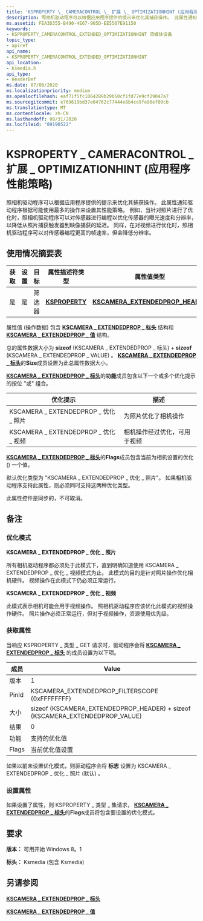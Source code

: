 ```yaml
---
title: 'KSPROPERTY \_ CAMERACONTROL \_ 扩展 \_ OPTIMIZATIONHINT (应用程序性能策略) '
description: 照相机驱动程序可以根据应用程序提供的提示来优化其捕获操作。 此属性通知驱动程序根据可能使用最多的操作来设置其性能策略。
ms.assetid: FEA3D355-B490-4E67-905D-EE5507E91150
keywords:
- KSPROPERTY_CAMERACONTROL_EXTENDED_OPTIMIZATIONHINT 流媒体设备
topic_type:
- apiref
api_name:
- KSPROPERTY_CAMERACONTROL_EXTENDED_OPTIMIZATIONHINT
api_location:
- Ksmedia.h
api_type:
- HeaderDef
ms.date: 07/08/2020
ms.localizationpriority: medium
ms.openlocfilehash: eaf71f5fc1064289b29b50cf1fd77e9cf29047a7
ms.sourcegitcommit: e769619bd37e04762c77444e8b4ce9fe86ef09cb
ms.translationtype: MT
ms.contentlocale: zh-CN
ms.lasthandoff: 08/31/2020
ms.locfileid: "89190522"
---
```

# <a name="ksproperty_cameracontrol_extended_optimizationhint-application-performance-strategy"></a>KSPROPERTY \_ CAMERACONTROL \_ 扩展 \_ OPTIMIZATIONHINT (应用程序性能策略) 

照相机驱动程序可以根据应用程序提供的提示来优化其捕获操作。 此属性通知驱动程序根据可能使用最多的操作来设置其性能策略。 例如，当针对照片进行了优化时，照相机驱动程序可以对传感器进行编程以优化传感器的曝光速度和分辨率，以降低从照片捕获触发器到映像捕获的延迟。 同样，在对视频进行优化时，照相机驱动程序可以对传感器编程更高的帧速率，但会降低分辨率。

## <a name="usage-summary-table"></a>使用情况摘要表

| 获取 | 设置 | 目标 | 属性描述符类型 | 属性值类型 |
|--|--|--|--|--|
| 是 | 是 | 筛选器 | [**KSPROPERTY**](/windows-hardware/drivers/ddi/ks/ns-ks-ksidentifier) | [**KSCAMERA_EXTENDEDPROP_HEADER**](/windows-hardware/drivers/ddi/ksmedia/ns-ksmedia-tagkscamera_extendedprop_header) |

属性值 (操作数据) 包含 [**KSCAMERA \_ EXTENDEDPROP \_ 标头**](/windows-hardware/drivers/ddi/ksmedia/ns-ksmedia-tagkscamera_extendedprop_header) 结构和 [**KSCAMERA \_ EXTENDEDPROP \_ 值**](/windows-hardware/drivers/ddi/ksmedia/ns-ksmedia-tagkscamera_extendedprop_value) 结构。

总的属性数据大小为 **sizeof** (KSCAMERA \_ EXTENDEDPROP \_ 标头) + **sizeof** (KSCAMERA \_ EXTENDEDPROP \_ VALUE) 。 [**KSCAMERA \_ EXTENDEDPROP \_ 标头**](/windows-hardware/drivers/ddi/ksmedia/ns-ksmedia-tagkscamera_extendedprop_header)的**Size**成员设置为此总属性数据大小。

[**KSCAMERA \_ EXTENDEDPROP \_ 标头**](/windows-hardware/drivers/ddi/ksmedia/ns-ksmedia-tagkscamera_extendedprop_header)的**功能**成员包含以下一个或多个优化提示的按位 "或" 组合。

| 优化提示 | 描述 |
|--|--|
| KSCAMERA \_ EXTENDEDPROP \_ 优化 \_ 照片 | 为照片优化了相机操作 |
| KSCAMERA \_ EXTENDEDPROP \_ 优化 \_ 视频 | 相机操作经过优化，可用于视频 |

[**KSCAMERA \_ EXTENDEDPROP \_ 标头**](/windows-hardware/drivers/ddi/ksmedia/ns-ksmedia-tagkscamera_extendedprop_header)的**Flags**成员包含当前为相机设置的优化 () 一个值。

默认优化类型为 "KSCAMERA \_ EXTENDEDPROP \_ 优化 \_ 照片"。 如果相机驱动程序支持此属性，则必须同时支持这两种优化类型。

此属性控件是同步的，不可取消。

## <a name="remarks"></a>备注

### <a name="optimization-modes"></a>优化模式

**KSCAMERA \_ EXTENDEDPROP \_ 优化 \_ 照片**

所有相机驱动程序都必须处于此模式下，直到明确知道使用 KSCAMERA \_ EXTENDEDPROP \_ 优化 \_ 视频模式为止。 此模式的目的是针对照片操作优化相机硬件。 视频操作在此模式下仍必须正常运行。

**KSCAMERA \_ EXTENDEDPROP \_ 优化 \_ 视频**

此模式表示相机可能会用于视频操作。 照相机驱动程序应该优化此模式的视频操作硬件。 照片操作必须正常运行，但对于视频操作，资源使用优先级。

### <a name="getting-the-property"></a>获取属性

当响应 KSPROPERTY \_ 类型 \_ GET 请求时，驱动程序会将 [**KSCAMERA \_ EXTENDEDPROP \_ 标头**](/windows-hardware/drivers/ddi/ksmedia/ns-ksmedia-tagkscamera_extendedprop_header) 的成员设置为以下项。

| 成员 | Value |
|--|--|
| 版本 | 1 |
| PinId | KSCAMERA_EXTENDEDPROP_FILTERSCOPE (0xFFFFFFFF)  |
| 大小 | sizeof (KSCAMERA_EXTENDEDPROP_HEADER) + sizeof (KSCAMERA_EXTENDEDPROP_VALUE)  |
| 结果 | 0 |
| 功能 | 支持的优化值 |
| Flags | 当前优化值设置 |

如果以前未设置优化模式，则驱动程序会将 **标志** 设置为 KSCAMERA \_ EXTENDEDPROP \_ 优化 \_ 照片 (默认) 。

### <a name="setting-the-property"></a>设置属性

如果设置了属性，则 KSPROPERTY \_ 类型 \_ 集请求， [**KSCAMERA \_ EXTENDEDPROP \_ 标头**](/windows-hardware/drivers/ddi/ksmedia/ns-ksmedia-tagkscamera_extendedprop_header)的**Flags**成员将包含要设置的优化模式。

## <a name="requirements"></a>要求

**版本：** 可用开始 Windows 8。1

**标头：** Ksmedia (包含 Ksmedia) 

## <a name="see-also"></a>另请参阅

[**KSCAMERA \_ EXTENDEDPROP \_ 标头**](/windows-hardware/drivers/ddi/ksmedia/ns-ksmedia-tagkscamera_extendedprop_header)

[**KSCAMERA \_ EXTENDEDPROP \_ 值**](/windows-hardware/drivers/ddi/ksmedia/ns-ksmedia-tagkscamera_extendedprop_value)